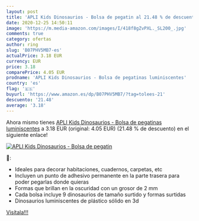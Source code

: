 ```yaml
---
layout: post
title: 'APLI Kids Dinosaurios - Bolsa de pegatin al 21.48 % de descuento'
date: 2020-12-25 14:50:11
image: 'https://m.media-amazon.com/images/I/418f8gZvPXL._SL200_.jpg'
comments: true
category: ofertas
author: ring
slug: 'B07PHV5MB7-es'
actualPrice: 3.18 EUR
currency: EUR
price: 3.18
comparePrice: 4.05 EUR
prodname: 'APLI Kids Dinosaurios - Bolsa de pegatinas luminiscentes'
country: 'es'
flag: '🇪🇸'
buyurl: 'https://www.amazon.es/dp/B07PHV5MB7/?tag=tolees-21'
descuento: '21.48'
average: '3.18'
---
```


Ahora mismo tienes [APLI Kids Dinosaurios - Bolsa de pegatinas luminiscentes](https://www.amazon.es/dp/B07PHV5MB7/?tag=tolees-21) a 3.18 EUR (original: 4.05 EUR) (21.48 %  de descuento) en el siguiente enlace!

[![APLI Kids Dinosaurios - Bolsa de pegatin](https://m.media-amazon.com/images/I/418f8gZvPXL._SL200_.jpg)](https://www.amazon.es/dp/B07PHV5MB7/?tag=tolees-21)

🔎:

- Ideales para decorar habitaciones, cuadernos, carpetas, etc
- Incluyen un punto de adhesivo permanente en la parte trasera para poder pegarlas donde quieras
- Formas que brillan en la oscuridad con un grosor de 2 mm
- Cada bolsa incluye 9 dinosaurios de tamaño surtido y formas surtidas
- Dinosaurios luminiscentes de plástico sólido en 3d

[Visítala!!!](https://www.amazon.es/dp/B07PHV5MB7/?tag=tolees-21)
